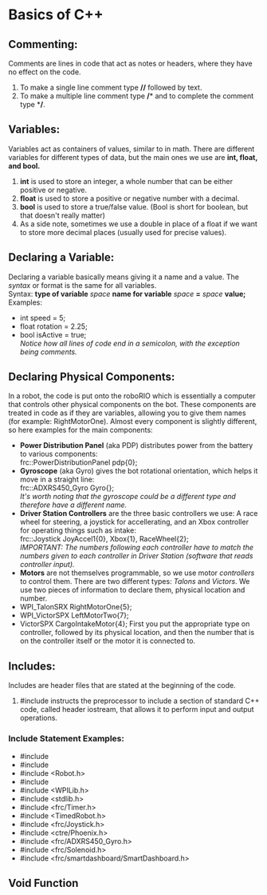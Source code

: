 # Basics of C++  
## Commenting:  
Comments are lines in code that act as notes or headers, where they have no effect on the code.  
1. To make a single line comment type **//** followed by text. 
2. To make a multiple line comment type **/*** and to complete the comment type ***/**.

## Variables:  
Variables act as containers of values, similar to in math. There are different variables for different types of data, but the main ones we use are **int, float, and bool.**  
1. **int** is used to store an integer, a whole number that can be either positive or negative.  
2. **float** is used to store a positive or negative number with a decimal.  
3. **bool** is used to store a true/false value. (Bool is short for boolean, but that doesn't really matter)  
4. As a side note, sometimes we use a double in place of a float if we want to store more decimal places (usually used for precise values).  

## Declaring a Variable:  
Declaring a variable basically means giving it a name and a value. The *syntax* or format is the same for all variables.  
Syntax: **type of variable** *space* **name for variable** *space* **=** *space* **value;**  
Examples:  
- int speed = 5;  
- float rotation = 2.25;  
- bool isActive = true;  
*Notice how all lines of code end in a semicolon, with the exception being comments.*  

## Declaring Physical Components:  
In a robot, the code is put onto the roboRIO which is essentially a computer that controls other physical components on the bot. These components are treated in code as if they are variables, allowing you to give them names (for example: RightMotorOne). Almost every component is slightly different, so here examples for the main components:  
  
- **Power Distribution Panel** (aka PDP) distributes power from the battery to various components:  
frc::PowerDistributionPanel pdp{0};  
- **Gyroscope** (aka Gyro) gives the bot rotational orientation, which helps it move in a straight line:  
frc::ADXRS450_Gyro Gyro{};  
*It's worth noting that the gyroscope could be a different type and therefore have a different name.*
- **Driver Station Controllers** are the three basic controllers we use: A race wheel for steering, a joystick for accellerating, and an Xbox controller for operating things such as intake:  
frc::Joystick JoyAccel1{0}, Xbox{1}, RaceWheel{2};  
*IMPORTANT: The numbers following each controller have to match the numbers given to each controller in Driver Station (software that reads controller input).*  
- **Motors** are not themselves programmable, so we use motor *controllers* to control them. There are two different types: *Talons* and *Victors*. We use two pieces of information to declare them, physical location and number.
- WPI_TalonSRX RightMotorOne{5};
- WPI_VictorSPX LeftMotorTwo{7};
- VictorSPX CargoIntakeMotor{4};
First you put the appropriate type on controller, followed by its physical location, and then the number that is on the controller itself or the motor it is connected to.  

## Includes:
Includes are header files that are stated at the beginning of the code.
1. #include <iostream> instructs the preprocessor to include a section of standard C++ code, called header iostream, that allows it to perform input and output operations.
### Include Statement Examples:
- #include <string>
- #include <sstream>
- #include <Robot.h>
- #include <iostream>
- #include <WPILib.h>
- #include <stdlib.h>
- #include <frc/Timer.h>
- #include <TimedRobot.h>
- #include <frc/Joystick.h>
- #include <ctre/Phoenix.h>
- #include <frc/ADXRS450_Gyro.h>
- #include <frc/Solenoid.h>
- #include <frc/smartdashboard/SmartDashboard.h>
  
## Void Function

